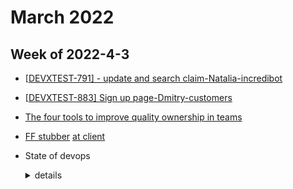 # March 2022

## Week of 2022-4-3

- [[DEVXTEST-791\] - update and search claim-Natalia-incredibot](https://github.com/helloextend/node-core/pull/8946#event-6377520692)

- [[DEVXTEST-883\] Sign up page-Dmitry-customers](https://github.com/helloextend/client/pull/3656/files)

- [The four tools to improve quality ownership in teams](https://docs.google.com/presentation/d/1nyFCBh-b1HZbrFlDnfaDIFPlov-m62XSJgfy-w07DHI/edit#slide=id.p98)

- [FF stubber](https://github.com/helloextend/cypress-stub-ff) [at client](https://github.com/helloextend/client/pull/3669)

- State of devops
  <details><summary>details</summary>
	
  ## The state of Continious Deployment (CD) and how we might make it better

   ## Current

   ### Client

   *Client feature branches can run against `localhost:3000` in CI
   * Great DevX; **the feedback is near-instant locally, and 5-10 mins in CI**
   * Engineers can iterate and learn quickly

   **Lots of testing, confidence, ownership and satisfaction**

   * The only CD exists at client; **when merging a feature branch to `dev`**
   * There is no CD to acceptance, stage, prod
   * This is ok because higher deployments are much rarer (100 : 1)

   **Client is in acceptable shape, it can be better later**

   ### Node-core

   There is absolutely no continuous deployment on node-core

   **This makes it difficult to do the right things, and do things right**

   #### Good citizen workflow

   * new PR  
   * manually deploy to sandbox  
   * either by pushing code or other means, triggers an e2e test run

   **Sandbox is green, e2e tests work. Both PR and deployment are good**

   * merge PR to master  
   * manually deploy to dev, quickly so that e2e tests run against a valid deployment
   * maintain dev, so that others who need it do not maintain for you

   **You have matching master and dev deployment with green tests**

   #### Bad citizen workflow

   (aware or unaware)

   * open a PR, create new code, let e2e run against the sandbox with green
   * deploy to sandbox  *(e2e ran against an invalid deployment)*
   * merge to master *(merging untested code to master)*
   * maybe deploy to dev or not *(usually a client engineer deploys for the service team, because the client needs the service)*

   **Untested code can go all the way up to production, effortlessly**

   ## What can we do?

   * Service independence - DevX

   * Research ways to give the same Client engineering experience to Node-core engineers
    * [Localstack](https://docs.localstack.cloud/aws/feature-coverage/) has improved, it is paid for, we can talk to them
    * Ephemeral instances
    * Anything that resolves the **shared mutable state** problem of sandboxes


   * Figure out auto-deployment

    **Already doing some of it at Client**

    *feature branch -> dev*

   **These are are decoupled, complimentary efforts**

   ## Could be

   **Given** an independent service or app

   **When** the *deploy & test* duration is reduced to 5-10 mins

   **Then** changes can be released to production twice an hour

   *branch* -> *dev* -> *stage* -> *prod*

 </details>
